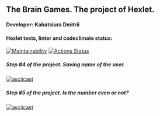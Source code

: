 ## The Brain Games. The project of Hexlet.
#### Developer: Kabatsiura Dmitrii
####  Hexlet tests, linter and codeclimate status:

[![Maintainability](https://api.codeclimate.com/v1/badges/7148bdf8889864eb7c0c/maintainability)](https://codeclimate.com/github/kabatsyura/frontend-project-44/maintainability)  [![Actions Status](https://github.com/kabatsyura/frontend-project-44/actions/workflows/hexlet-check.yml/badge.svg)](https://github.com/kabatsyura/frontend-project-44/actions)

#####  Step #4 of the project. Saving name of the user.

[![asciicast](https://asciinema.org/a/4KaTMafBLLQGdVKWbgF3rjoMd.svg)](https://asciinema.org/a/4KaTMafBLLQGdVKWbgF3rjoMd)

#####  Step #5 of the project. Is the number even or not?

[![asciicast](https://asciinema.org/a/yFQXpxgEUJcItNpseBr3jBIlJ.svg)](https://asciinema.org/a/yFQXpxgEUJcItNpseBr3jBIlJ)